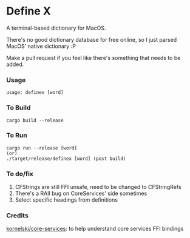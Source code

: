 # Define X
A terminal-based dictionary for MacOS.

There's no good dictionary database for free online, so I just parsed MacOS' native dictionary :P

Make a pull request if you feel like there's something that needs to be added.

### Usage
```shell
usage: definex [word]
```

### To Build
```shell
cargo build --release
```

### To Run
```shell
cargo run --release [word]
(or)
./target/release/definex [word] (post build)
```

### To do/fix
1. CFStrings are still FFI unsafe, need to be changed to CFStringRefs
2. There's a RAII bug on CoreServices' side sometimes
3. Select specific headings from definitions

### Credits
[kornelski/core-services](https://github.com/kornelski/core-services): to help understand core services FFI bindings
